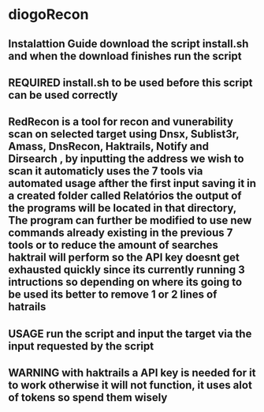 # diogoRecon

Instalattion Guide 
download the script install.sh and when the download finishes run the script
---------------------------------------------------------------------------------------
REQUIRED install.sh to be used before this script can be used correctly
---------------------------------------------------------------------------------------
RedRecon is a tool for recon and vunerability scan on selected target using Dnsx, Sublist3r, Amass, DnsRecon, Haktrails, Notify and Dirsearch , by inputting the address we wish to scan it automaticly uses the 7 tools via automated usage afther the first input saving it in a created folder called Relatórios the output of the programs will be located in that directory, The program can further be modified to use new commands already existing in the previous 7 tools or to reduce the amount of searches haktrail will perform so the API key doesnt get exhausted quickly since its currently running 3 intructions so depending on where its going to be used its better to remove 1 or 2 lines of hatrails
---------------------------------------------------------------------------------------
USAGE run the script and input the target via the input requested by the script
---------------------------------------------------------------------------------------
WARNING with haktrails a API key is needed for it to work otherwise it will not function, it uses alot of tokens so spend them wisely
---------------------------------------------------------------------------------------

